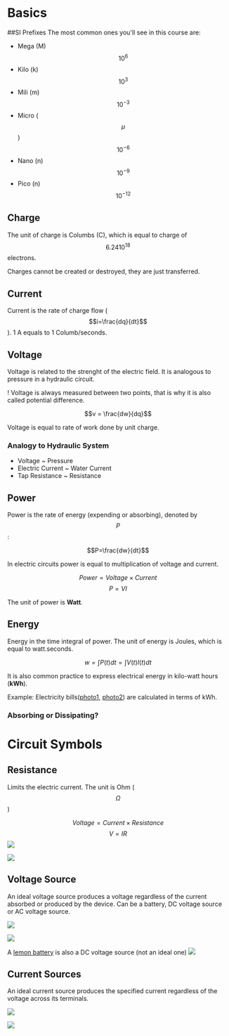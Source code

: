 # Basics

##SI Prefixes
The most common ones you'll see in this course are:
- Mega (M) $$10^6$$
- Kilo (k) $$10^3$$
- Mili (m) $$10^{-3}$$
- Micro ($$\mu$$) $$10^{-6}$$
- Nano (n) $$10^{-9}$$
- Pico (n) $$10^{-12}$$


## Charge
The unit of charge is Columbs (C), which is equal to charge of $$6.24 10^{18}$$ electrons.

Charges cannot be created or destroyed, they are just transferred.

## Current
Current is the rate of charge flow ($$i=\frac{dq}{dt}$$). 1 A equals to 1 Columb/seconds.

## Voltage
Voltage is related to the strenght of the electric field. It is analogous to pressure in a hydraulic circuit.

! Voltage is always measured between two points, that is why it is also called potential difference.

$$v = \frac{dw}{dq}$$

Voltage is equal to rate of work done by unit charge.

### Analogy to Hydraulic System
- Voltage ~ Pressure
- Electric Current ~ Water Current
- Tap Resistance ~ Resistance

## Power
Power is the rate of energy (expending or absorbing), denoted by $$P$$:

$$P=\frac{dw}{dt}$$

In electric circuits power is equal to multiplication of voltage and current.

$$Power = Voltage \times Current$$
$$P = VI$$

The unit of power is **Watt**.

## Energy
Energy in the time integral of power. The unit of energy is Joules, which is equal to watt.seconds.

$$w=\int P(t) dt = \int V(t) I(t) dt$$

It is also common practice to express electrical energy in kilo-watt hours (**kWh**).

Example: Electricity bills([photo1](https://raw.githubusercontent.com/ozank/ee281/master/images/fatura1.jpg), [photo2](https://raw.githubusercontent.com/ozank/ee281/master/images/fatura2.jpg)) are calculated in terms of kWh.

### Absorbing or Dissipating?

# Circuit Symbols
## Resistance
Limits the electric current. The unit is Ohm ($$\Omega$$)

$$Voltage = Current \times Resistance$$
$$V=IR$$
![](http://www.circuitstoday.com/wp-content/uploads/2010/02/Symbol-of-resistor.JPG)

![](http://www.pixelsdecibles.com/images/resistors.jpg)

## Voltage Source
An ideal voltage source produces a voltage regardless of the current absorbed or produced by the device. Can be a battery, DC voltage source or AC voltage source.

![](http://lcamtuf.coredump.cx/electronics/voltage.jpg)

![](http://www.inddist.com/sites/inddist.com/files/battery-batteries.jpg)

A [lemon battery](http://hilaroad.com/camp/projects/lemon/lemon_battery.html) is also a DC voltage source (not an ideal one)
![](http://hilaroad.com/camp/projects/lemon/lemmon_battery_labels.jpg)

## Current Sources
An ideal current source produces the specified current regardless of the voltage across its terminals.

![](http://1.bp.blogspot.com/-VWAqITUrvhA/UY-k_NBxwfI/AAAAAAAAAUM/BPVlWJIFgXQ/s1600/sources.png)

![](http://img.directindustry.com/images_di/photo-g/current-sources-37877-2694221.jpg)

